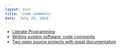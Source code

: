 ```yaml
---
layout: post
title: 'Code comments'
date: 'July 24, 2024'
---
```


- [Literate Programming](http://literateprogramming.com/)
- [Writing system software: code comments](http://antirez.com/news/124)
- [Two open source projects with great documentation](https://johnjago.com/great-docs/)
